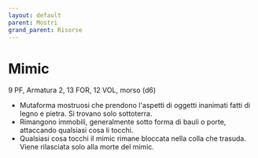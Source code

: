 ```yaml
---
layout: default
parent: Mostri
grand_parent: Risorse
---
```


# Mimic

9 PF, Armatura 2, 13 FOR, 12 VOL, morso (d6)

- Mutaforma mostruosi che prendono l'aspetti di oggetti inanimati fatti di legno e pietra. Si trovano solo sottoterra.
- Rimangono immobili, generalmente sotto forma di bauli o porte, attaccando qualsiasi cosa li tocchi.
- Qualsiasi cosa tocchi il mimic rimane bloccata nella colla che trasuda. Viene rilasciata solo alla morte del mimic.